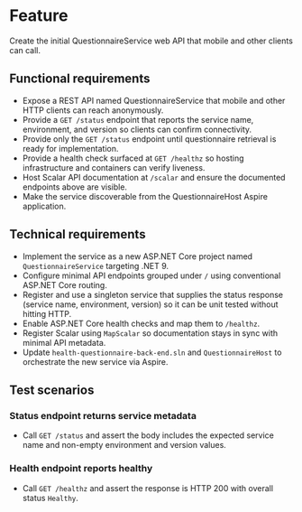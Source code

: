 # Feature

Create the initial QuestionnaireService web API that mobile and other clients can call.

## Functional requirements

- Expose a REST API named QuestionnaireService that mobile and other HTTP clients can reach anonymously.
- Provide a `GET /status` endpoint that reports the service name, environment, and version so clients can confirm connectivity.
- Provide only the `GET /status` endpoint until questionnaire retrieval is ready for implementation.
- Provide a health check surfaced at `GET /healthz` so hosting infrastructure and containers can verify liveness.
- Host Scalar API documentation at `/scalar` and ensure the documented endpoints above are visible.
- Make the service discoverable from the QuestionnaireHost Aspire application.

## Technical requirements

- Implement the service as a new ASP.NET Core project named `QuestionnaireService` targeting .NET 9.
- Configure minimal API endpoints grouped under `/` using conventional ASP.NET Core routing.
- Register and use a singleton service that supplies the status response (service name, environment, version) so it can be unit tested without hitting HTTP.
- Enable ASP.NET Core health checks and map them to `/healthz`.
- Register Scalar using `MapScalar` so documentation stays in sync with minimal API metadata.
- Update `health-questionnaire-back-end.sln` and `QuestionnaireHost` to orchestrate the new service via Aspire.

## Test scenarios

### Status endpoint returns service metadata

- Call `GET /status` and assert the body includes the expected service name and non-empty environment and version values.

### Health endpoint reports healthy

- Call `GET /healthz` and assert the response is HTTP 200 with overall status `Healthy`.
